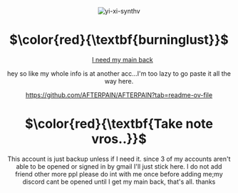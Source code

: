 <div align="center">

![yi-xi-synthv](https://github.com/user-attachments/assets/9d43b662-6080-4f93-85b9-cab870da75b0)

# $\color{red}{\textbf{burninglust}}$

<p/>

&nbsp;&nbsp;&nbsp; [I need my main back](https://github.com/YuriKitten)

hey so like my whole info is at another acc...I'm too lazy to go paste it all the way here.

https://github.com/AFTERPAlN/AFTERPAlN?tab=readme-ov-file


# $\color{red}{\textbf{Take note vros..}}$

<p/>

This account is just backup unless if I need it. since 3 of my accounts aren't able to be opened or signed in by gmail I'll just stick here. I do not add friend other more ppl please do int with me once before adding me;my discord cant be opened until I get my main back, that's all. thanks
